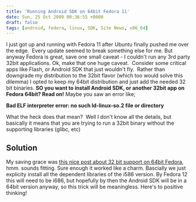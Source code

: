 ```yaml
---
title: 'Running Android SDK on 64bit Fedora 11'
date: Sun, 25 Oct 2009 00:36:55 +0000
draft: false
tags: [android, fedora, linux, SDK, Site News, x86_64]
---
```


I just got up and running with Fedora 11 after Ubuntu finally pushed me over the edge.  Every update seemed to break something else for me. But anyway Fedora is great, save one small caveat - I couldn't run any 3rd party 32bit applications. Ok, make that one huge caveat.  Consider some critical apps like Flash, or Android SDK that just wouldn't fly.  Rather than downgrade my distribution to the 32bit flavor (which too would solve this dilemma) I opted to keep my 64bit distribution and just add the needed 32 bit binaries. **SO you want to install Android SDK, or another 32bit app on Fedora 64bit? Read on!** Maybe you saw an error like;

**Bad ELF interpreter error: no such ld-linux-so.2 file or directory**

What the heck does that mean?  Well I don't know all the details, but basically it means that you are trying to run a 32bit binary without the supporting libraries (glibc, etc)

Solution
--------

My saving grace was [this nice post about 32 bit support on 64bit Fedora](http://beginlinux.com/blog/2009/09/installing-32-bit-support-into-64-bit-fedora-11/ "Support 32 bit applications on Fedora 64bit"), hmm. sounds fitting. Sure enough it worked like a charm. Bascially we just explicity install all the dependent libraries of the i586 version. By Fedora 12 this will need to be i686, but hopefully by then the Android SDK will be in a 64bit version anyway, so this trick will be meaningless. Here's to positive thinking!
